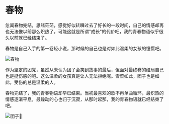 # 春物

忽闻春物完结，思绪茫茫，感觉好似转瞬过去了好长的一段时间，自己的情感却再也无法像以前那么炽热了，可能这就是所谓"成长"的代价吧，我的青春物语似乎很久以前就已经结束了。

春物是自己入手的第一卷轻小说，那时候的自己也是对如此温柔的女孩的憧憬吧。

![春物](https://cdn.jsdelivr.net/gh/chanshiyucx/poi/2019/11/春物.jpg#full)

作为坚定的团党，虽然从未认为团子会笑到故事的最后，但面对最终卷的结局自己也是挺伤感的吧。这么温柔的女孩真是让人无法拒绝呢。雪菜如此，团子也是如此，受伤的总是温柔的人。

春物完结了，我的青春物语却早已结束。当初最喜欢的歌不再单曲循环，最炽热的情感逐渐平息，最躁动的心也归于沉寂，从那时起那，我的青春物语就已经结束了吧。

![团子🍡](https://cdn.jsdelivr.net/gh/chanshiyucx/poi/2019/11/yui.jpg#full)
